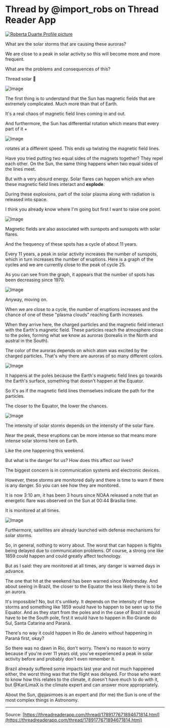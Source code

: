 # Thread by @import\_robs on Thread Reader App

[![Roberta Duarte Profile picture](https://pbs.twimg.com/profile_images/1755861993301360640/YW62GAi9_bigger.jpg)](https://threadreaderapp.com/user/import_robs)

 

What are the solar storms that are causing these auroras?

We are close to a peak in solar activity so this will become more and more frequent.

What are the problems and consequences of this?

Thread solar 🌄

![Image](https://pbs.twimg.com/media/GNRpT6CWwAAmQ4_.jpg)

 

The first thing is to understand that the Sun has magnetic fields that are extremely complicated. Much more than that of Earth.

It's a real chaos of magnetic field lines coming in and out.

And furthermore, the Sun has differential rotation which means that every part of it +

![Image](https://pbs.twimg.com/media/GNRpoiFWYAAGmbp.jpg)

 

rotates at a different speed. This ends up twisting the magnetic field lines.

Have you tried putting two equal sides of the magnets together? They repel each other. On the Sun, the same thing happens when two equal sides of the lines meet.

But with a very absurd energy.
Solar flares can happen which are when these magnetic field lines interact and **explode**.

During these explosions, part of the solar plasma along with radiation is released into space.

I think you already know where I'm going but first I want to raise one point.

![Image](https://pbs.twimg.com/media/GNRqrBgXwAEIbmM.png)

 

Magnetic fields are also associated with sunspots and sunspots with solar flares.

And the frequency of these spots has a cycle of about 11 years.

Every 11 years, a peak in solar activity increases the number of sunspots, which in turn increases the number of eruptions.
Here is a graph of the cycles and we are currently close to the peak of cycle 25.

As you can see from the graph, it appears that the number of spots has been decreasing since 1970.

![Image](https://pbs.twimg.com/media/GNRrbNmWgAA4JkN.jpg)

 

Anyway, moving on.

When we are close to a cycle, the number of eruptions increases and the chance of one of these "plasma clouds" reaching Earth increases.

When they arrive here, the charged particles and the magnetic field interact with the Earth's magnetic field.
These particles reach the atmosphere close to the poles, forming what we know as auroras (borealis in the North and austral in the South).

The color of the auroras depends on which atom was excited by the charged particles. That's why there are auroras of so many different colors.

![Image](https://pbs.twimg.com/media/GNRsXCiWwAAlvLT.jpg)

 

It happens at the poles because the Earth's magnetic field lines go towards the Earth's surface, something that doesn't happen at the Equator.

So it's as if the magnetic field lines themselves indicate the path for the particles.

The closer to the Equator, the lower the chances.

![Image](https://pbs.twimg.com/media/GNRsnQLXUAA4Llt.png)

 

The intensity of solar storms depends on the intensity of the solar flare.

Near the peak, these eruptions can be more intense so that means more intense solar storms here on Earth.

Like the one happening this weekend.

But what is the danger for us? How does this affect our lives?

The biggest concern is in communication systems and electronic devices.

However, these storms are monitored daily and there is time to warn if there is any danger.
So you can see how they are monitored.

It is now 3:10 am, it has been 3 hours since NOAA released a note that an energetic flare was observed on the Sun at 00:44 Brasília time.

It is monitored at all times.

![Image](https://pbs.twimg.com/media/GNRuKIhXkAAj6rA.jpg)

 

Furthermore, satellites are already launched with defense mechanisms for solar storms.

So, in general, nothing to worry about. The worst that can happen is flights being delayed due to communication problems.
Of course, a strong one like 1859 could happen and could greatly affect technology.

But as I said: they are monitored at all times, any danger is warned days in advance.

The one that hit at the weekend has been warned since Wednesday.
And about seeing in Brazil, the closer to the Equator the less likely there is to be an aurora.

It's impossible? No, but it's unlikely. It depends on the intensity of these storms and something like 1859 would have to happen to be seen up to the Equator.
And as they start from the poles and in the case of Brazil it would have to be the South pole, first it would have to happen in Rio Grande do Sul, Santa Catarina and Paraná.

There's no way it could happen in Rio de Janeiro without happening in Paraná first, okay?

So there was no dawn in Rio, don't worry.
There's no reason to worry because if you're over 11 years old, you've experienced a peak in solar activity before and probably don't even remember it.

Brazil already suffered some impacts last year and not much happened either, the worst thing was that the flight was delayed.
For those who want to know how this relates to the climate, it doesn't have much to do with it, but @KariLimaX is the climate expert and can answer more appropriately.

About the Sun, @pjasimoes is an expert and (for me) the Sun is one of the most complex things in Astronomy.
 
---

Source: [https://threadreaderapp.com/thread/1789177671894671814.html](https://threadreaderapp.com/thread/1789177671894671814.html)

　
